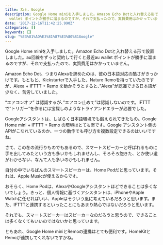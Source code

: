 ```yaml
---
title: ねぇ、Google
description: Google Home miniを入手しました。Amazon Echo Dotと入れ替える形で設置しました。au回線をずっと契約して行くと最近au
  wallet ポイントが勝手に溜まるのですが、それで支払ったので、実質費用はかかっていません。
date: '2017-12-16T11:42:25.990Z'
categories: []
keywords: []
slug: "%E3%81%AD%E3%81%87%E3%80%81Google"
---
```

Google Home miniを入手しました。Amazon Echo Dotと入れ替える形で設置しました。au回線をずっと契約して行くと最近au wallet ポイントが勝手に溜まるのですが、それで支払ったので、実質費用はかかっていません。

Amazon Echo Dot、つまりAlexaを諦めたのは、彼の日本語対応の酷さがきっかけです。もともと、Kickstarterで入手した、Nature Remoを持っていたのですが、Alexa + IFTTT + Remo を動かそうとすると、”Alexa”が認識できる日本語が少なく、苦労していました。

“エアコンオフ” は認識するが、”エアコン止めて”は認識しないのです。IFTTTで”トリガー”を作るには宝探しのようなトライアンドエラーが必要でした。

Googleアシスタントは、しばらく日本語環境でも鍛えられてきたもの。Google Home mini + IFTTT + Remo の環境はとても楽です。Google アシスタント側のAPIがこなれているのか、一つの動作でも呼び方を複数設定できるのはいいですね。

さて、この冬の流行りものでもあるので、スマートスピーカーと呼ばれるものに手を出してみたという方も多いかもしれませんし、そろそろ飽きた、とか使い道がわからない、なんて人も多いのかもしれません。

自分の中でいちばんのスマートスピーカーは、Home Podだと思っています。それは、Apple Musicが使えるからです。

おそらく、Home Podは、AlexaやGoogleアシスタントほどできることは多くないでしょう。きっと、個人情報に基づくアシスタントは、iPhoneやApple Watchに任せればいい、Appleはそういう風に考えているだろうと思います。また、IFTTTと連携するといったことにもあまり熱心ではないだろうと思います。

それでも、スマートスピーカーはスピーカーなのだろうと思うので、できることは多くなくてもいいのではないかと思っています。

ともあれ、Google Home miniとRemoの連携はとても便利です。HomeKitとRemoが連携してくれないですかね。